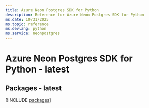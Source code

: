 ```yaml
---
title: Azure Neon Postgres SDK for Python
description: Reference for Azure Neon Postgres SDK for Python
ms.date: 10/31/2025
ms.topic: reference
ms.devlang: python
ms.service: neonpostgres
---
```

# Azure Neon Postgres SDK for Python - latest
## Packages - latest
[!INCLUDE [packages](neon-postgres-index.md)]